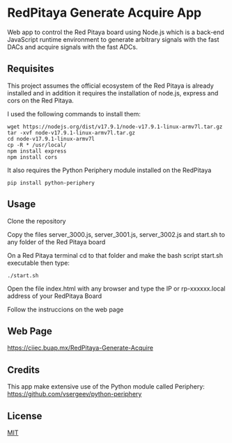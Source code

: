 # RedPitaya Generate Acquire App
Web app to control the Red Pitaya board using Node.js which is a back-end JavaScript runtime environment to 
generate arbitrary signals with the fast DACs and acquire signals with the fast ADCs.


## Requisites

This project assumes the official ecosystem of the Red Pitaya is already installed and in addition it requires the installation of node.js,  express and cors on the Red Pitaya.

I used the following commands to install them:

    wget https://nodejs.org/dist/v17.9.1/node-v17.9.1-linux-armv7l.tar.gz
    tar -xvf node-v17.9.1-linux-armv7l.tar.gz
    cd node-v17.9.1-linux-armv7l 
    cp -R * /usr/local/
    npm install express
    npm install cors
    
 It also requires the Python Periphery module installed on the RedPitaya
 
    pip install python-periphery 
    
## Usage

Clone the repository
    
Copy the files server_3000.js, server_3001.js, server_3002.js and start.sh to any folder of the Red Pitaya board
    
On a Red Pitaya terminal cd to that folder and make the bash script start.sh executable then type: 

    ./start.sh
    
Open the file index.html with any browser and type the IP or rp-xxxxxx.local address of your RedPitaya Board
    
Follow the instruccions on the web page

## Web Page

https://ciiec.buap.mx/RedPitaya-Generate-Acquire

## Credits

This app make extensive use of the Python module called Periphery: https://github.com/vsergeev/python-periphery
    
## License

[MIT](LICENSE)

